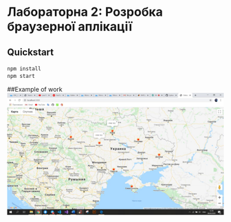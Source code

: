 # Лабораторна 2: Розробка браузерної аплікації

## Quickstart
``` bash
npm install
npm start
```

##Example of work
![example of work](https://github.com/alinamazur01/kpp/blob/master/LR2/photo_2020-04-08_12-18-14.jpg)
